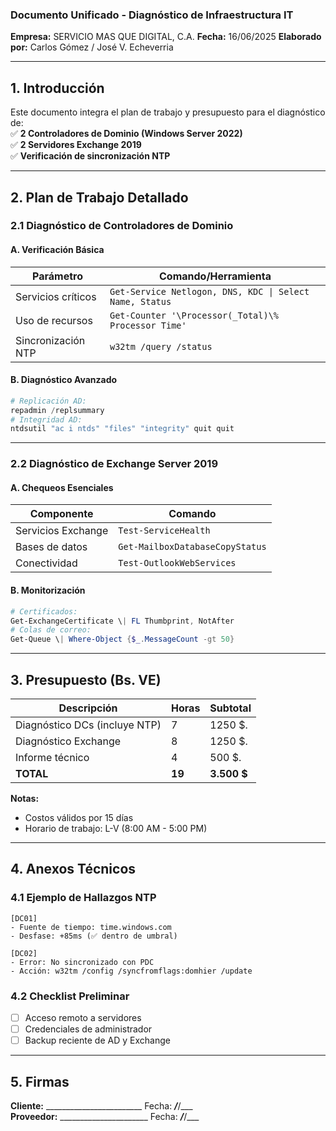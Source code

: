 ### **Documento Unificado - Diagnóstico de Infraestructura IT**  
**Empresa:** SERVICIO MAS QUE DIGITAL, C.A.
**Fecha:** 16/06/2025
**Elaborado por:**   Carlos Gómez / José V. Echeverria

---

## **1. Introducción**  
Este documento integra el plan de trabajo y presupuesto para el diagnóstico de:  
✅ **2 Controladores de Dominio (Windows Server 2022)**  
✅ **2 Servidores Exchange 2019**  
✅ **Verificación de sincronización NTP**  

---

## **2. Plan de Trabajo Detallado**  

### **2.1 Diagnóstico de Controladores de Dominio**  
#### **A. Verificación Básica**  
| **Parámetro**          | **Comando/Herramienta**                     |
|-------------------------|---------------------------------------------|
| Servicios críticos      | `Get-Service Netlogon, DNS, KDC \| Select Name, Status` |
| Uso de recursos         | `Get-Counter '\Processor(_Total)\% Processor Time'` |
| Sincronización NTP      | `w32tm /query /status`                     |

#### **B. Diagnóstico Avanzado**  
```powershell
# Replicación AD:
repadmin /replsummary
# Integridad AD:
ntdsutil "ac i ntds" "files" "integrity" quit quit
```

---

### **2.2 Diagnóstico de Exchange Server 2019**  
#### **A. Chequeos Esenciales**  
| **Componente**         | **Comando**                                |
|-------------------------|--------------------------------------------|
| Servicios Exchange     | `Test-ServiceHealth`                       |
| Bases de datos         | `Get-MailboxDatabaseCopyStatus`            |
| Conectividad           | `Test-OutlookWebServices`                  |

#### **B. Monitorización**  
```powershell
# Certificados:
Get-ExchangeCertificate \| FL Thumbprint, NotAfter
# Colas de correo:
Get-Queue \| Where-Object {$_.MessageCount -gt 50}
```

---

## **3. Presupuesto (Bs. VE)**  
| **Descripción**                | **Horas** |  **Subtotal** |
|--------------------------------|-----------|--------------|
| Diagnóstico DCs (incluye NTP)  | 7         |  1250 $.      |
| Diagnóstico Exchange           | 8         |  1250 $.      |
| Informe técnico                | 4         |  500 $.      |
| **TOTAL**                      | **19**    |  **3.500 $**  |

**Notas:**  
- Costos válidos por 15 días  
- Horario de trabajo: L-V (8:00 AM - 5:00 PM)  

---

## **4. Anexos Técnicos**  
### **4.1 Ejemplo de Hallazgos NTP**  
```plaintext
[DC01] 
- Fuente de tiempo: time.windows.com 
- Desfase: +85ms (✅ dentro de umbral) 

[DC02] 
- Error: No sincronizado con PDC 
- Acción: w32tm /config /syncfromflags:domhier /update
```

### **4.2 Checklist Preliminar**  
- [ ] Acceso remoto a servidores  
- [ ] Credenciales de administrador  
- [ ] Backup reciente de AD y Exchange  

---

## **5. Firmas**  
**Cliente:** ________________________   Fecha: ___/___/___  
**Proveedor:** ______________________   Fecha: ___/___/___  



